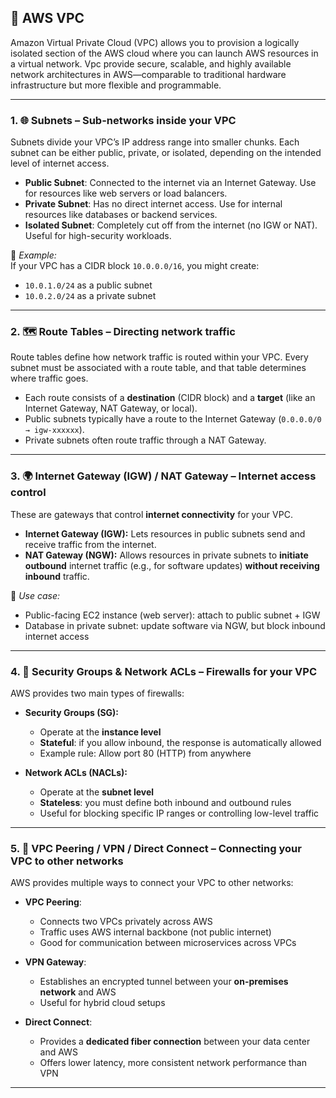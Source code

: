## 🧱 AWS VPC 

Amazon Virtual Private Cloud (VPC) allows you to provision a logically isolated section of the AWS cloud where you can launch AWS resources in a virtual network. Vpc provide secure, scalable, and highly available network architectures in AWS—comparable to traditional hardware infrastructure but more flexible and programmable.

---

### 1. 🌐 **Subnets** – Sub-networks inside your VPC

Subnets divide your VPC’s IP address range into smaller chunks. Each subnet can be either public, private, or isolated, depending on the intended level of internet access.

- **Public Subnet**: Connected to the internet via an Internet Gateway. Use for resources like web servers or load balancers.
- **Private Subnet**: Has no direct internet access. Use for internal resources like databases or backend services.
- **Isolated Subnet**: Completely cut off from the internet (no IGW or NAT). Useful for high-security workloads.

📘 *Example:*  
If your VPC has a CIDR block `10.0.0.0/16`, you might create:
- `10.0.1.0/24` as a public subnet
- `10.0.2.0/24` as a private subnet

---

### 2. 🗺️ **Route Tables** – Directing network traffic

Route tables define how network traffic is routed within your VPC. Every subnet must be associated with a route table, and that table determines where traffic goes.

- Each route consists of a **destination** (CIDR block) and a **target** (like an Internet Gateway, NAT Gateway, or local).
- Public subnets typically have a route to the Internet Gateway (`0.0.0.0/0 → igw-xxxxxx`).
- Private subnets often route traffic through a NAT Gateway.


---

### 3. 🌍 **Internet Gateway (IGW) / NAT Gateway** – Internet access control

These are gateways that control **internet connectivity** for your VPC.

- **Internet Gateway (IGW):** Lets resources in public subnets send and receive traffic from the internet.
- **NAT Gateway (NGW):** Allows resources in private subnets to **initiate outbound** internet traffic (e.g., for software updates) **without receiving inbound** traffic.

📘 *Use case:*  
- Public-facing EC2 instance (web server): attach to public subnet + IGW  
- Database in private subnet: update software via NGW, but block inbound internet access

---

### 4. 🔐 **Security Groups & Network ACLs** – Firewalls for your VPC

AWS provides two main types of firewalls:

- **Security Groups (SG):**
  - Operate at the **instance level**
  - **Stateful**: if you allow inbound, the response is automatically allowed
  - Example rule: Allow port 80 (HTTP) from anywhere

- **Network ACLs (NACLs):**
  - Operate at the **subnet level**
  - **Stateless**: you must define both inbound and outbound rules
  - Useful for blocking specific IP ranges or controlling low-level traffic


---

### 5. 🔄 **VPC Peering / VPN / Direct Connect** – Connecting your VPC to other networks

AWS provides multiple ways to connect your VPC to other networks:

- **VPC Peering**:
  - Connects two VPCs privately across AWS
  - Traffic uses AWS internal backbone (not public internet)
  - Good for communication between microservices across VPCs

- **VPN Gateway**:
  - Establishes an encrypted tunnel between your **on-premises network** and AWS
  - Useful for hybrid cloud setups

- **Direct Connect**:
  - Provides a **dedicated fiber connection** between your data center and AWS
  - Offers lower latency, more consistent network performance than VPN


---


